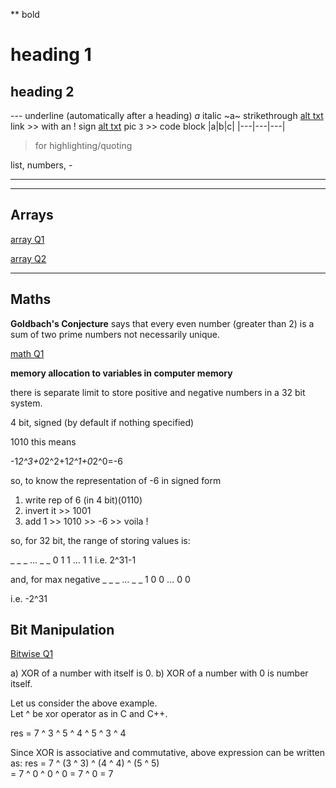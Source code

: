 **   bold
#    heading 1
##   heading 2

---  underline (automatically after a heading)
_a_  italic
~a~  strikethrough
[alt txt](link "")  link >> with an ! sign
[alt txt](link "") pic
`
3 ` >> code block
|a|b|c|
|---|---|---|

> for highlighting/quoting

list, numbers, -

___
___


## Arrays
[array Q1](https://www.interviewbit.com/old/problems/repeat-and-missing-number-array/ "do this question by> normal sum, bit-wise and by playing with index")

[array Q2](https://www.interviewbit.com/old/problems/n3-repeat-number/ "a good logic inside, haven't understood it yet")

___

## Maths
**Goldbach's Conjecture**
says that every even number (greater than 2) is a sum of two prime numbers not necessarily unique.

[math Q1](https://www.interviewbit.com/old/problems/sum-of-pairwise-hamming-distance/ "Hamming Distance Sum")



**memory allocation to variables in computer memory**

there is separate limit to store positive and negative numbers in a 32 bit system.

4 bit, signed (by default if nothing specified)

1010
this means

-1*2^3+0*2^2+1*2^1+0*2^0=-6

so, to know the representation of -6 in signed form
1. write rep of 6 (in 4 bit)(0110)
2. invert it >> 1001
3. add 1 >> 1010 >> -6 >> voila !

so, for 32 bit, the range of storing values is:

_ _ _ ... _ _
0 1 1 ... 1 1
i.e. 2^31-1

and, for max negative
_ _ _ ... _ _
1 0 0 ... 0 0

i.e. -2^31


## Bit Manipulation
[Bitwise Q1](https://www.interviewbit.com/old/problems/single-number/ "nice logic")

a) XOR of a number with itself is 0. 
b) XOR of a number with 0 is number itself.

Let us consider the above example.  
Let ^ be xor operator as in C and C++.

res = 7 ^ 3 ^ 5 ^ 4 ^ 5 ^ 3 ^ 4

Since XOR is associative and commutative, above 
expression can be written as:
res = 7 ^ (3 ^ 3) ^ (4 ^ 4) ^ (5 ^ 5)  
    = 7 ^ 0 ^ 0 ^ 0
    = 7 ^ 0
    = 7 
